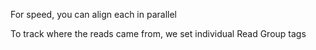 For speed, you can align each in parallel

To track where the reads came from, we set individual Read Group tags
